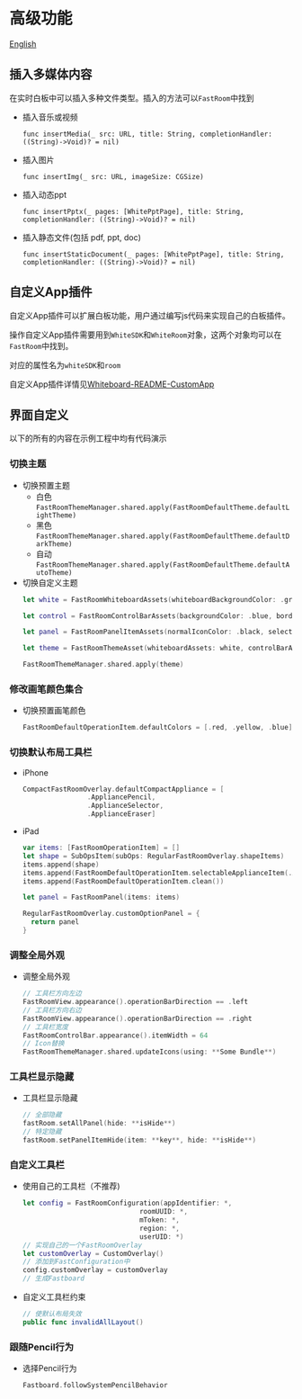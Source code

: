 # 高级功能

[English](Advance)

## 插入多媒体内容

在实时白板中可以插入多种文件类型。插入的方法可以`FastRoom`中找到
- 插入音乐或视频
   
  `func insertMedia(_ src: URL, title: String, completionHandler: ((String)->Void)? = nil)`
- 插入图片

  `func insertImg(_ src: URL, imageSize: CGSize)`
- 插入动态ppt

  `func insertPptx(_ pages: [WhitePptPage],
                           title: String,
                           completionHandler: ((String)->Void)? = nil)`
- 插入静态文件(包括 pdf, ppt, doc)

  `func insertStaticDocument(_ pages: [WhitePptPage],
                                     title: String,
                                     completionHandler: ((String)->Void)? = nil)`

## 自定义App插件

自定义App插件可以扩展白板功能，用户通过编写js代码来实现自己的白板插件。

操作自定义App插件需要用到`WhiteSDK`和`WhiteRoom`对象，这两个对象均可以在`FastRoom`中找到。

对应的属性名为`whiteSDK`和`room`

自定义App插件详情见[Whiteboard-README-CustomApp](https://github.com/netless-io/Whiteboard-iOS/blob/master/README-zh.md#自定义App插件)

## 界面自定义

以下的所有的内容在示例工程中均有代码演示

### 切换主题
- 切换预置主题
    - 白色 `FastRoomThemeManager.shared.apply(FastRoomDefaultTheme.defaultLightTheme)`
    - 黑色 `FastRoomThemeManager.shared.apply(FastRoomDefaultTheme.defaultDarkTheme)`
    - 自动 `FastRoomThemeManager.shared.apply(FastRoomDefaultTheme.defaultAutoTheme)`
- 切换自定义主题
    ```Swift
    let white = FastRoomWhiteboardAssets(whiteboardBackgroundColor: .green, containerColor: .yellow)

    let control = FastRoomControlBarAssets(backgroundColor: .blue, borderColor: .gray, effectStyle: .init(style: .regular))

    let panel = FastRoomPanelItemAssets(normalIconColor: .black, selectedIconColor: .systemRed, highlightBgColor: .cyan, subOpsIndicatorColor: .yellow, pageTextLabelColor: .orange)

    let theme = FastRoomThemeAsset(whiteboardAssets: white, controlBarAssets: control, panelItemAssets: panel)

    FastRoomThemeManager.shared.apply(theme)
    ```

### 修改画笔颜色集合
- 切换预置画笔颜色 
  ```Swift
  FastRoomDefaultOperationItem.defaultColors = [.red, .yellow, .blue]
  ```

### 切换默认布局工具栏
- iPhone
    ```swift
    CompactFastRoomOverlay.defaultCompactAppliance = [
                    .AppliancePencil,
                    .ApplianceSelector,
                    .ApplianceEraser]
    ```
 - iPad
     ```swift
     var items: [FastRoomOperationItem] = []
     let shape = SubOpsItem(subOps: RegularFastRoomOverlay.shapeItems)
     items.append(shape)
     items.append(FastRoomDefaultOperationItem.selectableApplianceItem(.AppliancePencil, shape: nil))
     items.append(FastRoomDefaultOperationItem.clean())

     let panel = FastRoomPanel(items: items)

     RegularFastRoomOverlay.customOptionPanel = {
       return panel
     }
     ```       
### 调整全局外观
- 调整全局外观
  ```swift
  // 工具栏方向左边
  FastRoomView.appearance().operationBarDirection == .left
  // 工具栏方向右边
  FastRoomView.appearance().operationBarDirection == .right
  // 工具栏宽度
  FastRoomControlBar.appearance().itemWidth = 64
  // Icon替换
  FastRoomThemeManager.shared.updateIcons(using: **Some Bundle**)
  ```
### 工具栏显示隐藏
- 工具栏显示隐藏
  ```swift
  // 全部隐藏 
  fastRoom.setAllPanel(hide: **isHide**)
  // 特定隐藏
  fastRoom.setPanelItemHide(item: **key**, hide: **isHide**)
  ```
### 自定义工具栏
- 使用自己的工具栏（不推荐)
  ```swift
  let config = FastRoomConfiguration(appIdentifier: *,
                               roomUUID: *,
                               mToken: *,
                               region: *,
                               userUID: *)
  // 实现自己的一个FastRoomOverlay
  let customOverlay = CustomOverlay()
  // 添加到FastConfiguration中
  config.customOverlay = customOverlay
  // 生成Fastboard
  ```
- 自定义工具栏约束
  ```swift
  // 使默认布局失效
  public func invalidAllLayout()
  ```

### 跟随Pencil行为
- 选择Pencil行为
  ```swift
  Fastboard.followSystemPencilBehavior
  ```

